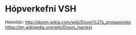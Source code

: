 # Hópverkefni VSH
Heimildir: 
http://doom.wikia.com/wiki/Doom%27s_protagonists
https://en.wikipedia.org/wiki/Doom_(series)
